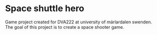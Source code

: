 # Space shuttle hero

Game project created for DVA222 at university of märlardalen swenden.
The goal of this project is to create a space shooter game.



